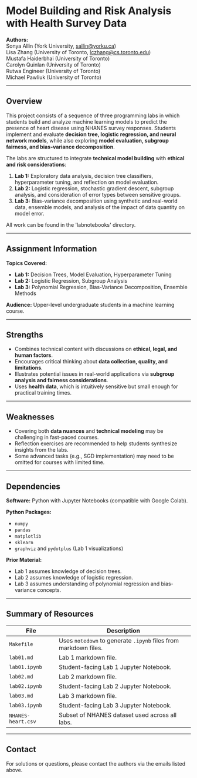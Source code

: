 # Model Building and Risk Analysis with Health Survey Data

**Authors:**  
Sonya Allin (York University, sallin@yorku.ca)  
Lisa Zhang (University of Toronto, lczhang@cs.toronto.edu)  
Mustafa Haiderbhai (University of Toronto)  
Carolyn Quinlan (University of Toronto)  
Rutwa Engineer (University of Toronto)  
Michael Pawliuk (University of Toronto)  

---

## Overview

This project consists of a sequence of three programming labs in which students build and analyze machine learning models to predict the presence of heart disease using NHANES survey responses. Students implement and evaluate **decision tree, logistic regression, and neural network models**, while also exploring **model evaluation, subgroup fairness, and bias-variance decomposition**.  

The labs are structured to integrate **technical model building** with **ethical and risk considerations**:

1. **Lab 1:** Exploratory data analysis, decision tree classifiers, hyperparameter tuning, and reflection on model evaluation.  
2. **Lab 2:** Logistic regression, stochastic gradient descent, subgroup analysis, and consideration of error types between sensitive groups.  
3. **Lab 3:** Bias-variance decomposition using synthetic and real-world data, ensemble models, and analysis of the impact of data quantity on model error.

All work can be found in the 'labnotebooks' directory.

---

## Assignment Information

**Topics Covered:**

- **Lab 1:** Decision Trees, Model Evaluation, Hyperparameter Tuning  
- **Lab 2:** Logistic Regression, Subgroup Analysis  
- **Lab 3:** Polynomial Regression, Bias-Variance Decomposition, Ensemble Methods  

**Audience:** Upper-level undergraduate students in a machine learning course.  

---

## Strengths

- Combines technical content with discussions on **ethical, legal, and human factors**.  
- Encourages critical thinking about **data collection, quality, and limitations**.  
- Illustrates potential issues in real-world applications via **subgroup analysis and fairness considerations**.  
- Uses **health data**, which is intuitively sensitive but small enough for practical training times.  

---

## Weaknesses

- Covering both **data nuances** and **technical modeling** may be challenging in fast-paced courses.  
- Reflection exercises are recommended to help students synthesize insights from the labs.  
- Some advanced tasks (e.g., SGD implementation) may need to be omitted for courses with limited time.  

---

## Dependencies

**Software:** Python with Jupyter Notebooks (compatible with Google Colab).  

**Python Packages:**
- `numpy`  
- `pandas`  
- `matplotlib`  
- `sklearn`  
- `graphviz` and `pydotplus` (Lab 1 visualizations)  

**Prior Material:**
- Lab 1 assumes knowledge of decision trees.  
- Lab 2 assumes knowledge of logistic regression.  
- Lab 3 assumes understanding of polynomial regression and bias-variance concepts.  

---

## Summary of Resources

| File | Description |
|------|------------|
| `Makefile` | Uses `notedown` to generate `.ipynb` files from markdown files. |
| `lab01.md` | Lab 1 markdown file. |
| `lab01.ipynb` | Student-facing Lab 1 Jupyter Notebook. |
| `lab02.md` | Lab 2 markdown file. |
| `lab02.ipynb` | Student-facing Lab 2 Jupyter Notebook. |
| `lab03.md` | Lab 3 markdown file. |
| `lab03.ipynb` | Student-facing Lab 3 Jupyter Notebook. |
| `NHANES-heart.csv` | Subset of NHANES dataset used across all labs. |

---

## Contact

For solutions or questions, please contact the authors via the emails listed above.
